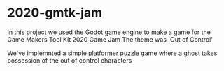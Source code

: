 # 2020-gmtk-jam
In this project we used the Godot game engine to make a game for the Game Makers Tool Kit 2020 Game Jam
The theme was 'Out of Control' 

We've implemnted a simple platformer puzzle game where a ghost takes possession of the out of control characters
